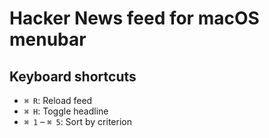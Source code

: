 # Hacker News feed for macOS menubar

## Keyboard shortcuts

- `⌘ R`: Reload feed
- `⌘ H`: Toggle headline
- `⌘ 1` – `⌘ 5`: Sort by criterion
